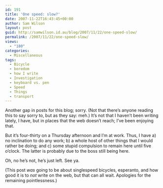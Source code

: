 ```yaml
---
id: 191
title: 'One speed: slow?'
date: 2007-11-22T16:43:45+00:00
author: Sam Wilson
layout: post
guid: http://samwilson.id.au/blog/2007/11/22/one-speed-slow/
permalink: /2007/11/22/one-speed-slow/
views:
  - "180"
categories:
  - Miscellaneous
tags:
  - Bicycle
  - boredom
  - how I write
  - Investigation
  - keyboard vs. pen
  - Speed
  - Things
  - transport
---
```

Another gap in posts for this blog; sorry. (Not that there&#8217;s anyone reading this to say sorry to, but as they say: meh.) It&#8217;s not that I haven&#8217;t been writing lately, I have, but in places that the web doesn&#8217;t reach; I&#8217;ve been enjoying that.

But it&#8217;s four-thirty on a Thursday afternoon and I&#8217;m at work. Thus, I have a) no inclination to do any work; b) a whole host of other things that I would rather be doing; and c) some stupid compulsion to remain here until five o&#8217;clock. The latter is probably due to the boss still being here.

Oh, no he&#8217;s not, he&#8217;s just left. See ya.

(This post _was_ going to be about singlespeed bicycles, esperanto, and how good it is to _not_ write on the web, but that can all wait. Apologies for the remaining pointlessness.)